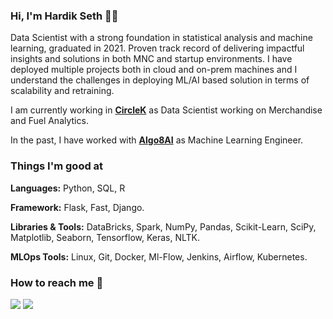 ### Hi, I'm Hardik Seth 👋🏻 

Data Scientist with a strong foundation in statistical analysis and machine learning, graduated in 2021.
Proven track record of delivering impactful insights and solutions in both MNC and startup environments.
I have deployed multiple projects both in cloud and on-prem machines and I understand the challenges in deploying ML/AI based solution in terms of scalability and retraining.

I am currently working in [**CircleK**](https://www.circlek.com/) as Data Scientist working on Merchandise and Fuel Analytics. 

In the past, I have worked with [**Algo8AI**](https://www.algo8.ai/) as Machine Learning Engineer. 

### Things I'm good at 
**Languages:**  Python, SQL, R

**Framework:** Flask, Fast, Django.

**Libraries & Tools:** DataBricks, Spark, NumPy, Pandas, Scikit-Learn, SciPy, Matplotlib, Seaborn, Tensorflow, Keras, NLTK.

**MLOps Tools:** Linux, Git, Docker, Ml-Flow, Jenkins, Airflow, Kubernetes.

### How to reach me 📱
[<img target="_blank" src="https://img.icons8.com/cotton/64/000000/whatsapp--v4.png"/>](https://wa.me/919911750445) [<img target="_blank" src="https://img.icons8.com/doodle/64/000000/linkedin-circled.png"/>](https://www.linkedin.com/in/hardik-seth-b2a23b164/)
